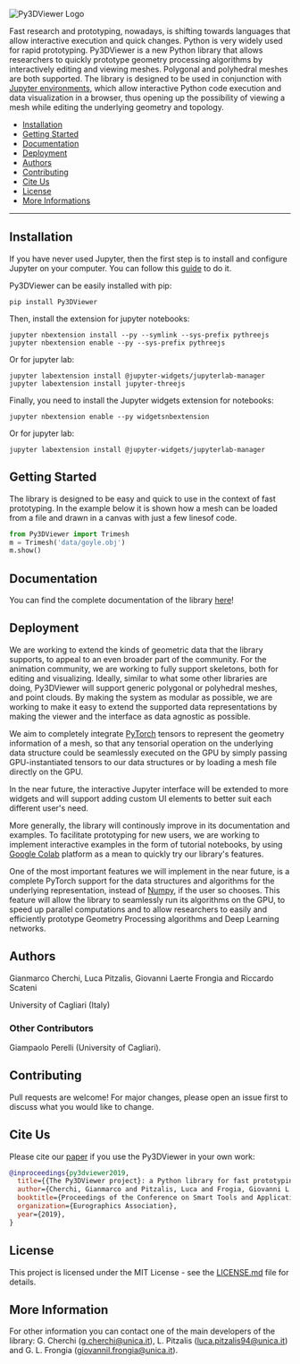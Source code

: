 ![Py3DViewer Logo](https://github.com/cg3hci/py3DViewer/blob/master/docs/source/logo.png)


Fast research and prototyping, nowadays, is shifting towards languages that allow interactive execution and quick changes. Python is very widely used for rapid prototyping. Py3DViewer is a new Python library that allows researchers to quickly prototype geometry processing algorithms by interactively editing and viewing meshes. Polygonal and polyhedral meshes are both supported. The library is designed to be used in conjunction with [Jupyter environments](https://jupyter.org), which allow interactive Python code execution and data visualization in a browser, thus opening up the possibility of viewing a mesh while editing the underlying geometry and topology.

- [Installation](#installation)
- [Getting Started](#fast-prototyping) 
- [Documentation](#documentation)
- [Deployment](#deployment)
- [Authors](#authors)
- [Contributing](#contributing)
- [Cite Us](#cite-us)
- [License](#license)
- [More Informations](#more-information)

--------------------------------------------------------------------------------

## Installation

If you have never used Jupyter, then the first step is to install and configure Jupyter on your computer. You can follow this [guide](https://jupyter.org/install.html) to do it.

Py3DViewer can be easily installed with pip:

```
pip install Py3DViewer
```

Then, install the extension for jupyter notebooks:

```
jupyter nbextension install --py --symlink --sys-prefix pythreejs
jupyter nbextension enable --py --sys-prefix pythreejs
```

Or for jupyter lab:

```
jupyter labextension install @jupyter-widgets/jupyterlab-manager 
jupyter labextension install jupyter-threejs
```

Finally, you need to install the Jupyter widgets extension for notebooks: 

```
jupyter nbextension enable --py widgetsnbextension
```

Or for jupyter lab:
```
jupyter labextension install @jupyter-widgets/jupyterlab-manager
```

## Getting Started

The library is designed to be easy and quick to use in the context of fast prototyping. In the example below it is shown how a mesh can be loaded from a file and drawn in a canvas with just a few linesof code.

```python
from Py3DViewer import Trimesh
m = Trimesh('data/goyle.obj')
m.show()
```

## Documentation

You can find the complete documentation of the library [here]()!

## Deployment

We are working to extend the kinds of geometric data that the library supports, to appeal to an even broader part of the community. For the animation community, we are working to fully support skeletons, both for editing and visualizing. Ideally, similar to what some other libraries are doing, Py3DViewer will support generic polygonal or polyhedral meshes, and point clouds. By making the system as modular as possible, we are working to make it easy to extend the supported data representations by making the viewer and the interface as data agnostic as possible. 

We aim to completely integrate [PyTorch](https://pytorch.org) tensors to represent the geometry information of a mesh, so that any tensorial operation on the underlying data structure could be seamlessly executed on the GPU by simply passing GPU-instantiated tensors to our data structures or by loading a mesh file directly on the GPU. 

In the near future, the interactive Jupyter interface will be extended to more widgets and will support adding custom UI elements to better suit each different user's need. 

More generally, the library will continously improve in its documentation and examples. To facilitate prototyping for new users, we are working to implement interactive examples in the form of tutorial notebooks, by using [Google Colab](https://colab.research.google.com) platform as a mean to quickly try our library's features. 

One of the most important features we will implement in the near future, is a complete PyTorch support for the data structures and algorithms for the underlying representation, instead of [Numpy](https://numpy.org), if the user so chooses. This feature will allow the library to seamlessly run its algorithms on the GPU, to speed up parallel computations and to allow researchers to easily and efficiently prototype Geometry Processing algorithms and Deep Learning networks.

## Authors

Gianmarco Cherchi, Luca Pitzalis, Giovanni Laerte Frongia and Riccardo Scateni

University of Cagliari (Italy)

### Other Contributors

Giampaolo Perelli (University of Cagliari).

## Contributing

Pull requests are welcome! 
For major changes, please open an issue first to discuss what you would like to change. 

## Cite Us

Please cite our [paper]() if you use the Py3DViewer in your own work:

```bibtex
@inproceedings{py3dviewer2019,
  title={{The Py3DViewer project}: a Python library for fast prototyping in geometry processing},
  author={Cherchi, Gianmarco and Pitzalis, Luca and Frogia, Giovanni L. and Scateni, Riccardo},
  booktitle={Proceedings of the Conference on Smart Tools and Applications in Computer Graphics},
  organization={Eurographics Association},
  year={2019},
}
```

## License

This project is licensed under the MIT License - see the [LICENSE.md](https://github.com/cg3hci/py3DViewer/blob/master/LICENSE) file for details.

## More Information

For other information you can contact one of the main developers of the library: G. Cherchi (g.cherchi@unica.it), L. Pitzalis (luca.pitzalis94@unica.it) and G. L. Frongia (giovannil.frongia@unica.it).
